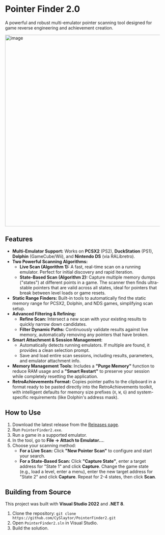 # Pointer Finder 2.0

A powerful and robust multi-emulator pointer scanning tool designed for game reverse engineering and achievement creation.

<img width="968" height="624" alt="image" src="https://github.com/user-attachments/assets/913c86b3-b46a-46a3-ae77-f392c60499b9" />

## Features

*   **Multi-Emulator Support:** Works on **PCSX2** (PS2), **DuckStation** (PS1), **Dolphin** (GameCube/Wii), and **Nintendo DS** (via RALibretro).
*   **Two Powerful Scanning Algorithms:**
    *   **Live Scan (Algorithm 1):** A fast, real-time scan on a running emulator. Perfect for initial discovery and rapid iteration.
    *   **State-Based Scan (Algorithm 2):** Capture multiple memory dumps ("states") at different points in a game. The scanner then finds ultra-stable pointers that are valid across all states, ideal for pointers that break between level loads or game resets.
*   **Static Range Finders:** Built-in tools to automatically find the static memory range for PCSX2, Dolphin, and NDS games, simplifying scan setup.
*   **Advanced Filtering & Refining:**
    *   **Refine Scan:** Intersect a new scan with your existing results to quickly narrow down candidates.
    *   **Filter Dynamic Paths:** Continuously validate results against live memory, automatically removing any pointers that have broken.
*   **Smart Attachment & Session Management:**
    *   Automatically detects running emulators. If multiple are found, it provides a clean selection prompt.
    *   Save and load entire scan sessions, including results, parameters, and emulator attachment info.
*   **Memory Management Tools:** Includes a **"Purge Memory"** function to reduce RAM usage and a **"Smart Restart"** to preserve your session while completely resetting the application.
*   **RetroAchievements Format:** Copies pointer paths to the clipboard in a format ready to be pasted directly into the RetroAchievements toolkit, with intelligent defaults for memory size prefixes (`X`, `W`, `G`) and system-specific requirements (like Dolphin's address mask).

## How to Use

1.  Download the latest release from the [Releases page](https://github.com/CySlaytor/PointerFinder2/releases/).
2.  Run `PointerFinder2.exe`.
3.  Run a game in a supported emulator.
4.  In the tool, go to **File -> Attach to Emulator...**.
5.  Choose your scanning method:
    *   **For a Live Scan:** Click **"New Pointer Scan"** to configure and start your search.
    *   **For a State-Based Scan:** Click **"Capture State"**, enter a target address for "State 1" and click **Capture**. Change the game state (e.g., load a level, enter a menu), enter the new target address for "State 2" and click **Capture**. Repeat for 2-4 states, then click **Scan**.

## Building from Source

This project was built with **Visual Studio 2022** and **.NET 8**.

1.  Clone the repository: `git clone https://github.com/CySlaytor/PointerFinder2.git`
2.  Open `PointerFinder2.sln` in Visual Studio.
3.  Build the solution.
